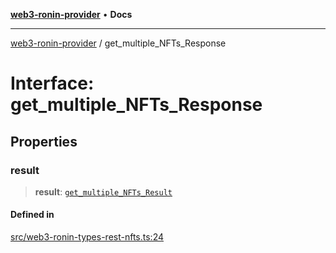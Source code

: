 [**web3-ronin-provider**](../README.md) • **Docs**

***

[web3-ronin-provider](../globals.md) / get\_multiple\_NFTs\_Response

# Interface: get\_multiple\_NFTs\_Response

## Properties

### result

> **result**: [`get_multiple_NFTs_Result`](get_multiple_NFTs_Result.md)

#### Defined in

[src/web3-ronin-types-rest-nfts.ts:24](https://github.com/chuacw/web3-ronin-provider/blob/dab3da736520006c9aeb4dab1fb5f7a56228c341/src/web3-ronin-types-rest-nfts.ts#L24)
